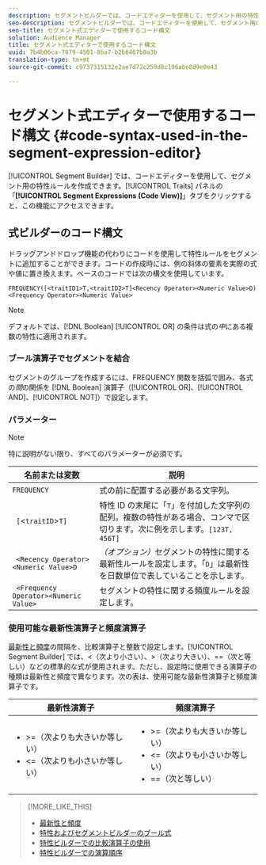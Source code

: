 ```yaml
---
description: セグメントビルダーでは、コードエディターを使用して、セグメント用の特性ルールを作成できます。Traits パネルの「Segment Expressions (Code View)」タブをクリックすると、この機能にアクセスできます。
seo-description: セグメントビルダーでは、コードエディターを使用して、セグメント用の特性ルールを作成できます。Traits パネルの「Segment Expressions (Code View)」タブをクリックすると、この機能にアクセスできます。
seo-title: セグメント式エディターで使用するコード構文
solution: Audience Manager
title: セグメント式エディターで使用するコード構文
uuid: 7b4b06ca-7879-4501-8ba7-b2b6467b8a3b
translation-type: tm+mt
source-git-commit: c9737315132e2ae7d72c250d8c196abe8d9e0e43

---
```



# セグメント式エディターで使用するコード構文 {#code-syntax-used-in-the-segment-expression-editor}

[!UICONTROL Segment Builder] では、コードエディターを使用して、セグメント用の特性ルールを作成できます。[!UICONTROL Traits] パネルの「**[!UICONTROL Segment Expressions (Code View)]**」タブをクリックすると、この機能にアクセスできます。

## 式ビルダーのコード構文

ドラッグアンドドロップ機能の代わりにコードを使用して特性ルールをセグメントに追加することができます。コードの作成時には、例の斜体の要素を実際の式や値に置き換えます。ベースのコードでは次の構文を使用しています。

```
FREQUENCY([<traitID1>T,<traitID2>T]<Recency Operator><Numeric Value>D)
<Frequency Operator><Numeric Value>
```

>[!NOTE]
>
>デフォルトでは、[!DNL Boolean] [!UICONTROL OR] の条件は式の&#x200B;*中*&#x200B;にある複数の特性に適用されます。

### ブール演算子でセグメントを結合

セグメントのグループを作成するには、FREQUENCY 関数を括弧で囲み、各式の&#x200B;*間*&#x200B;の関係を [!DNL Boolean] 演算子（[!UICONTROL OR]、[!UICONTROL AND]、[!UICONTROL NOT]）で設定します。

### パラメーター

>[!NOTE]
>
>特に説明がない限り、すべてのパラメーターが必須です。

| 名前または変数 | 説明 |
|---|---|
| `FREQUENCY` | 式の前に配置する必要がある文字列。 |
| ` [`&lt;`traitID`&gt;`T]` | 特性 ID の末尾に「`T`」を付加した文字列の配列。複数の特性がある場合、コンマで区切ります。次に例を示します。`[123T, 456T]` |
| ` <Recency Operator><Numeric Value>D` | *（オプション）*&#x200B;セグメントの特性に関する最新性ルールを設定します。「`D`」は最新性を日数単位で表していることを示します。 |
| ` <Frequency Operator><Numeric Value>` | セグメントの特性に関する頻度ルールを設定します。 |

### 使用可能な最新性演算子と頻度演算子

[最新性と頻度](../../features/segments/recency-and-frequency.md)の間隔を、比較演算子と整数で設定します。[!UICONTROL Segment Builder] では、&lt;（次より小さい）、&gt;（次より大きい）、==（次と等しい）などの標準的な式が使用されます。ただし、設定時に使用できる演算子の種類は最新性と頻度で異なります。次の表は、使用可能な最新性演算子と頻度演算子です。

<table id="table_2F92617CB472442BA5639E24DB4E43D3"> 
 <thead> 
  <tr> 
   <th colname="col1" class="entry"> 最新性演算子 </th> 
   <th colname="col2" class="entry"> 頻度演算子 </th> 
  </tr> 
 </thead>
 <tbody> 
  <tr> 
   <td colname="col1"> 
    <ul id="ul_66D11A34097648A997BA5C6CCC38503A"> 
     <li id="li_EA0B607E58834E62B427C0B7626C2BD1">&gt;=（次よりも大きいか等しい） </li> 
     <li id="li_CFE3D2DBEF424093A0497A70324D5B31">&lt;=（次よりも小さいか等しい） </li> 
    </ul> </td> 
   <td colname="col2"> 
    <ul id="ul_A5A38BCD71B844F0B5FB28256069F87E"> 
     <li id="li_EA17C353214E4C2EA2B70169C94A2E53">&gt;=（次よりも大きいか等しい） </li> 
     <li id="li_87CE5CCC6B44446BB2FD0AAD47712368">&lt;=（次よりも小さいか等しい） </li> 
     <li id="li_7E922AEF3A524E78A18A9F6ECBF7460B">==（次と等しい） </li> 
    </ul> </td> 
  </tr> 
 </tbody> 
</table>

>[!MORE_LIKE_THIS]
>
>* [最新性と頻度](../../features/segments/recency-and-frequency.md)
>* [特性およびセグメントビルダーのブール式](../../reference/boolean-expressions-tsb.md)
>* [特性ビルダーでの比較演算子の使用](../../features/traits/trait-comparison-operators.md)
>* [特性ビルダーでの演算順序](../../features/traits/trait-operator-precedence.md)

